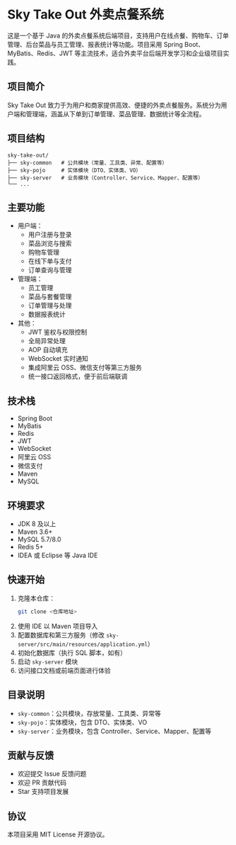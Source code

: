 # Sky Take Out 外卖点餐系统

这是一个基于 Java 的外卖点餐系统后端项目，支持用户在线点餐、购物车、订单管理、后台菜品与员工管理、报表统计等功能。项目采用 Spring Boot、MyBatis、Redis、JWT 等主流技术，适合外卖平台后端开发学习和企业级项目实践。

## 项目简介

Sky Take Out 致力于为用户和商家提供高效、便捷的外卖点餐服务。系统分为用户端和管理端，涵盖从下单到订单管理、菜品管理、数据统计等全流程。

## 项目结构

```
sky-take-out/
├── sky-common   # 公共模块（常量、工具类、异常、配置等）
├── sky-pojo     # 实体模块（DTO、实体类、VO）
├── sky-server   # 业务模块（Controller、Service、Mapper、配置等）
└── ...
```

## 主要功能

- 用户端：
  - 用户注册与登录
  - 菜品浏览与搜索
  - 购物车管理
  - 在线下单与支付
  - 订单查询与管理
- 管理端：
  - 员工管理
  - 菜品与套餐管理
  - 订单管理与处理
  - 数据报表统计
- 其他：
  - JWT 鉴权与权限控制
  - 全局异常处理
  - AOP 自动填充
  - WebSocket 实时通知
  - 集成阿里云 OSS、微信支付等第三方服务
  - 统一接口返回格式，便于前后端联调

## 技术栈

- Spring Boot
- MyBatis
- Redis
- JWT
- WebSocket
- 阿里云 OSS
- 微信支付
- Maven
- MySQL

## 环境要求

- JDK 8 及以上
- Maven 3.6+
- MySQL 5.7/8.0
- Redis 5+
- IDEA 或 Eclipse 等 Java IDE

## 快速开始

1. 克隆本仓库：
   ```bash
   git clone <仓库地址>
   ```
2. 使用 IDE 以 Maven 项目导入
3. 配置数据库和第三方服务（修改 `sky-server/src/main/resources/application.yml`）
4. 初始化数据库（执行 SQL 脚本，如有）
5. 启动 `sky-server` 模块
6. 访问接口文档或前端页面进行体验

## 目录说明

- `sky-common`：公共模块，存放常量、工具类、异常等
- `sky-pojo`：实体模块，包含 DTO、实体类、VO
- `sky-server`：业务模块，包含 Controller、Service、Mapper、配置等

## 贡献与反馈

- 欢迎提交 Issue 反馈问题
- 欢迎 PR 贡献代码
- Star 支持项目发展

## 协议

本项目采用 MIT License 开源协议。 